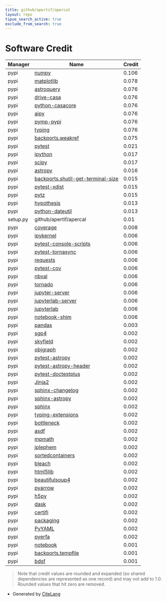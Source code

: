 ```yaml
---
title: github/apertif/apercal
layout: repo
tipue_search_active: true
exclude_from_search: true
---
```

# Software Credit

|Manager|Name|Credit|
|-------|----|------|
|pypi|[numpy](https://www.numpy.org)|0.106|
|pypi|[matplotlib](https://matplotlib.org)|0.078|
|pypi|[astroquery](http://astropy.org/astroquery)|0.076|
|pypi|[drive-casa](https://github.com/timstaley/drive-casa)|0.076|
|pypi|[python-casacore](https://github.com/casacore/python-casacore)|0.076|
|pypi|[aipy](http://github.com/HERA-Team/aipy)|0.076|
|pypi|[pymp-pypi](https://github.com/classner/pymp)|0.076|
|pypi|[typing](https://docs.python.org/3/library/typing.html)|0.076|
|pypi|[backports.weakref](https://pypi.org/project/backports.weakref)|0.075|
|pypi|[pytest](https://pypi.org/project/pytest)|0.021|
|pypi|[ipython](https://pypi.org/project/ipython)|0.017|
|pypi|[scipy](https://pypi.org/project/scipy)|0.017|
|pypi|[astropy](http://astropy.org)|0.016|
|pypi|[backports.shutil-get-terminal-size](https://pypi.org/project/backports.shutil-get-terminal-size)|0.015|
|pypi|[pytest-xdist](https://pypi.org/project/pytest-xdist)|0.015|
|pypi|[pytz](https://pypi.org/project/pytz)|0.015|
|pypi|[hypothesis](https://pypi.org/project/hypothesis)|0.013|
|pypi|[python-dateutil](https://pypi.org/project/python-dateutil)|0.013|
|setup.py|github/apertif/apercal|0.01|
|pypi|[coverage](https://pypi.org/project/coverage)|0.008|
|pypi|[ipykernel](https://ipython.org)|0.006|
|pypi|[pytest-console-scripts](https://pypi.org/project/pytest-console-scripts)|0.006|
|pypi|[pytest-tornasync](https://pypi.org/project/pytest-tornasync)|0.006|
|pypi|[requests](https://pypi.org/project/requests)|0.006|
|pypi|[pytest-cov](https://pypi.org/project/pytest-cov)|0.006|
|pypi|[nbval](https://pypi.org/project/nbval)|0.006|
|pypi|[tornado](https://pypi.org/project/tornado)|0.006|
|pypi|[jupyter-server](https://pypi.org/project/jupyter-server)|0.006|
|pypi|[jupyterlab-server](https://pypi.org/project/jupyterlab-server)|0.006|
|pypi|[jupyterlab](https://pypi.org/project/jupyterlab)|0.006|
|pypi|[notebook-shim](https://pypi.org/project/notebook-shim)|0.006|
|pypi|[pandas](https://pandas.pydata.org)|0.003|
|pypi|[sgp4](https://pypi.org/project/sgp4)|0.002|
|pypi|[skyfield](https://pypi.org/project/skyfield)|0.002|
|pypi|[objgraph](https://pypi.org/project/objgraph)|0.002|
|pypi|[pytest-astropy](https://pypi.org/project/pytest-astropy)|0.002|
|pypi|[pytest-astropy-header](https://pypi.org/project/pytest-astropy-header)|0.002|
|pypi|[pytest-doctestplus](https://pypi.org/project/pytest-doctestplus)|0.002|
|pypi|[Jinja2](https://pypi.org/project/Jinja2)|0.002|
|pypi|[sphinx-changelog](https://pypi.org/project/sphinx-changelog)|0.002|
|pypi|[sphinx-astropy](https://pypi.org/project/sphinx-astropy)|0.002|
|pypi|[sphinx](https://pypi.org/project/sphinx)|0.002|
|pypi|[typing-extensions](https://pypi.org/project/typing-extensions)|0.002|
|pypi|[bottleneck](https://pypi.org/project/bottleneck)|0.002|
|pypi|[asdf](https://pypi.org/project/asdf)|0.002|
|pypi|[mpmath](https://pypi.org/project/mpmath)|0.002|
|pypi|[jplephem](https://pypi.org/project/jplephem)|0.002|
|pypi|[sortedcontainers](https://pypi.org/project/sortedcontainers)|0.002|
|pypi|[bleach](https://pypi.org/project/bleach)|0.002|
|pypi|[html5lib](https://pypi.org/project/html5lib)|0.002|
|pypi|[beautifulsoup4](https://pypi.org/project/beautifulsoup4)|0.002|
|pypi|[pyarrow](https://pypi.org/project/pyarrow)|0.002|
|pypi|[h5py](https://pypi.org/project/h5py)|0.002|
|pypi|[dask](https://pypi.org/project/dask)|0.002|
|pypi|[certifi](https://pypi.org/project/certifi)|0.002|
|pypi|[packaging](https://pypi.org/project/packaging)|0.002|
|pypi|[PyYAML](https://pypi.org/project/PyYAML)|0.002|
|pypi|[pyerfa](https://pypi.org/project/pyerfa)|0.002|
|pypi|[notebook](http://jupyter.org)|0.001|
|pypi|[backports.tempfile](https://github.com/pjdelport/backports.tempfile)|0.001|
|pypi|[bdsf](https://github.com/lofar-astron/PyBDSF)|0.001|


> Note that credit values are rounded and expanded (so shared dependencies are represented as one record) and may not add to 1.0. Rounded values that hit zero are removed.


- Generated by [CiteLang](https://github.com/vsoch/citelang)
